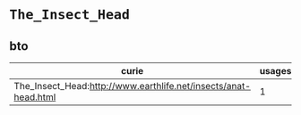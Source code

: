 # `The_Insect_Head`

## bto

| curie                                                           |   usages | nodes                                                                                                           |
|-----------------------------------------------------------------|----------|-----------------------------------------------------------------------------------------------------------------|
| The_Insect_Head:http://www.earthlife.net/insects/anat-head.html |        1 | [http://purl.obolibrary.org/obo/BTO:0004711](https://bioregistry.io/http://purl.obolibrary.org/obo/BTO:0004711) |
